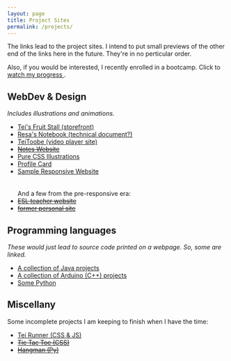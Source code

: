 ```yaml
---
layout: page
title: Project Sites
permalink: /projects/
---
```


The links lead to the project sites. I intend to put small previews of the other end of the links here in the future. They're in no perticular order.

Also, if you would be interested, I recently enrolled in a bootcamp. Click to <a href="https://teiresa.github.io/rwd/"> watch my progress </a> .

<h2> WebDev & Design </h2>
<em> Includes illustrations and animations. </em>
<ul>
  <li> <a href="https://teiresa.github.io/responsive-site/strap/fruitstand/pages/fs-catalogue.html"> Tei's Fruit Stall (storefront) </a> </li>
  <li> <a href="https://teiresa.github.io/responsive-site/strap/notebook/pages/html/html_notes.html"> Resa's Notebook (technical document?) </a></li>
  <li> <a href="#"> TeiToobe (video player site) </a></li>
  <li> <a href="https://techkeen.wixsite.com/website/"> <s> Notes Website </s> </a> </li>
  <li> <a href="https://teiresa.github.io/Pure-CSS-Illustrations-Lessons/"> Pure CSS Illustrations </a> </li>
  <li> <a href="https://teiresa.github.io/profile-card-component/"> Profile Card </a> </li>
  <li> <a href="https://teiresa.github.io/responsive-site/"> Sample Responsive Website </a> </li>
  <br>
  <br>
  And a few from the pre-responsive era:
  <li> <a href="https://teiresa.github.io/esl-teacher-desk/"> <s>ESL teacher website</s> </a> </li>
  <li> <a href="https://teiresa.github.io/robogenes/"> <s> former personal site </s></a> </li>
 </ul>

<h2> Programming languages </h2>
 <em> These would just lead to source code printed on a webpage. So, some are linked. </em>
  <ul>
    <li> <a href="https://teiresa.github.io/java/pages/index.html"> A collection of Java projects </a> </li>
    <li> <a href=""> A collection of Arduino (C++) projects </a> </li>
    <li> <a href=""> Some Python </a> </li>
  </ul>

<h2> Miscellany </h2>
Some incomplete projects I am keeping to finish when I have the time:
  <ul>
  <li> <a href="https://teiresa.github.io/TeiRunner/"> Tei Runner (CSS & JS) </a></li>
  <li> <a href="https://teiresa.github.io/TicTacTwo/"> <s> Tic Tac Toe (CSS) </s></a> </li>
  <li> <a href="https://teiresa.github.io/Hangman/"> <s> Hangman (Py) </s></a> </li>
  </ul>



